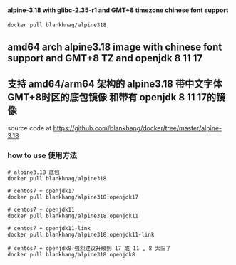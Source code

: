 #### alpine-3.18 with glibc-2.35-r1 and GMT+8 timezone chinese font support

```shell script
docker pull blankhnag/alpine318
```
## amd64 arch alpine3.18 image with chinese font support and GMT+8 TZ and openjdk 8 11 17
## 支持 amd64/arm64 架构的 alpine3.18 带中文字体 GMT+8时区的底包镜像 和带有 openjdk 8 11 17的镜像

source code at https://github.com/blankhang/docker/tree/master/alpine-3.18
### how to use 使用方法
```shell
# alpine3.18 底包
docker pull blankhnag/alpine318

# centos7 + openjdk17
docker pull blankhang/alpine318:openjdk17

# centos7 + openjdk11
docker pull blankhang/alpine318:openjdk11

# centos7 + openjdk11-link
docker pull blankhang/alpine318:openjdk11-link

# centos7 + openjdk8 强烈建议升级到 17 或 11 , 8 太旧了
docker pull blankhang/alpine318:openjdk8
```